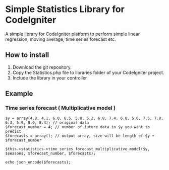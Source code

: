 # Simple Statistics Library for CodeIgniter
A simple library for CodeIgniter platform to perform simple linear regression, moving average, time series forecast etc.

## How to install
1. Download the git repository.
2. Copy the Statistics.php file to libraries folder of your CodeIgniter project.
3. Include the library in your controller

## Example
### Time series forecast ( Multiplicative model )

```
$y = array(4.8, 4.1, 6.0, 6.5, 5.8, 5.2, 6.8, 7.4, 6.0, 5.6, 7.5, 7.8, 6.3, 5.9, 8.0, 8.4); // original data
$forecast_number = 4; // number of future data in $y you want to predict
$forecasts = array(); // output array, size will be length of $y + $forecast_number

$this->statistics->time_series_forecast_multiplicative_model($y, $seasons, $forecast_number, $forecasts);
		
echo json_encode($forecasts);
```
